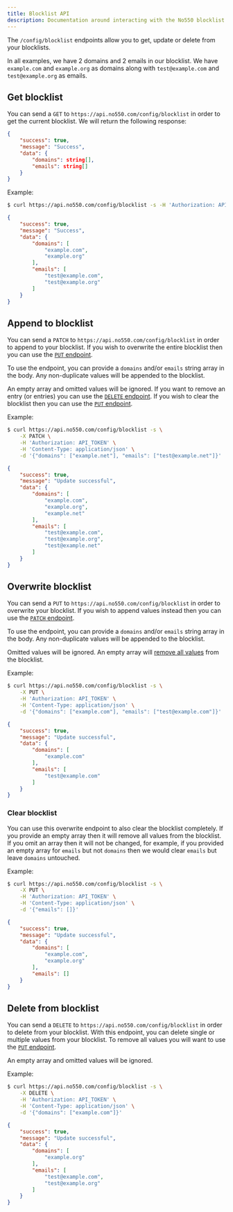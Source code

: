```yaml
---
title: Blocklist API
description: Documentation around interacting with the No550 blocklist API.
---
```


The `/config/blocklist` endpoints allow you to get, update or delete from your blocklists.

In all examples, we have 2 domains and 2 emails in our blocklist. We have `example.com` and `example.org` as domains along with `test@example.com` and `test@example.org` as emails.

## Get blocklist

You can send a `GET` to `https://api.no550.com/config/blocklist` in order to get the current blocklist. We will return the following response:
```json
{
	"success": true,
	"message": "Success",
	"data": {
		"domains": string[],
		"emails": string[]
	}
}
```

Example:
```sh
$ curl https://api.no550.com/config/blocklist -s -H 'Authorization: API_TOKEN'
```

```json
{
	"success": true,
	"message": "Success",
	"data": {
		"domains": [
			"example.com",
			"example.org"
		],
		"emails": [
			"test@example.com",
			"test@example.org"
		]
	}
}
```

## Append to blocklist

You can send a `PATCH` to `https://api.no550.com/config/blocklist` in order to append to your blocklist. If you wish to overwrite the entire blocklist then you can use the [`PUT` endpoint](#overwrite-blocklist).

To use the endpoint, you can provide a `domains` and/or `emails` string array in the body. Any non-duplicate values will be appended to the blocklist.

An empty array and omitted values will be ignored. If you want to remove an entry (or entries) you can use the [`DELETE` endpoint](#delete-from-blocklist). If you wish to clear the blocklist then you can use the [`PUT` endpoint](#clear-blocklist).

Example:
```sh
$ curl https://api.no550.com/config/blocklist -s \
	-X PATCH \
	-H 'Authorization: API_TOKEN' \
	-H 'Content-Type: application/json' \
	-d '{"domains": ["example.net"], "emails": ["test@example.net"]}'
```

```json
{
	"success": true,
	"message": "Update successful",
	"data": {
		"domains": [
			"example.com",
			"example.org",
			"example.net"
		],
		"emails": [
			"test@example.com",
			"test@example.org",
			"test@example.net"
		]
	}
}
```

## Overwrite blocklist

You can send a `PUT` to `https://api.no550.com/config/blocklist` in order to overwrite your blocklist. If you wish to append values instead then you can use the [`PATCH` endpoint](#append-to-blocklist).

To use the endpoint, you can provide a `domains` and/or `emails` string array in the body. Any non-duplicate values will be appended to the blocklist.

Omitted values will be ignored. An empty array will [remove all values](#clear-blocklist) from the blocklist.

Example:
```sh
$ curl https://api.no550.com/config/blocklist -s \
	-X PUT \
	-H 'Authorization: API_TOKEN' \
	-H 'Content-Type: application/json' \
	-d '{"domains": ["example.com"], "emails": ["test@example.com"]}'
```

```json
{
	"success": true,
	"message": "Update successful",
	"data": {
		"domains": [
			"example.com"
		],
		"emails": [
			"test@example.com"
		]
	}
}
```

### Clear blocklist

You can use this overwrite endpoint to also clear the blocklist completely. If you provide an empty array then it will remove all values from the blocklist. If you omit an array then it will not be changed, for example, if you provided an empty array for `emails` but not `domains` then we would clear `emails` but leave `domains` untouched.

Example:
```sh
$ curl https://api.no550.com/config/blocklist -s \
	-X PUT \
	-H 'Authorization: API_TOKEN' \
	-H 'Content-Type: application/json' \
	-d '{"emails": []}'
```

```json
{
	"success": true,
	"message": "Update successful",
	"data": {
		"domains": [
			"example.com",
			"example.org"
		],
		"emails": []
	}
}
```

## Delete from blocklist

You can send a `DELETE` to `https://api.no550.com/config/blocklist` in order to delete from your blocklist. With this endpoint, you can delete single or multiple values from your blocklist. To remove all values you will want to use the [`PUT` endpoint](#clear-blocklist).

An empty array and omitted values will be ignored.

Example:
```sh
$ curl https://api.no550.com/config/blocklist -s \
	-X DELETE \
	-H 'Authorization: API_TOKEN' \
	-H 'Content-Type: application/json' \
	-d '{"domains": ["example.com"]}'
```

```json
{
	"success": true,
	"message": "Update successful",
	"data": {
		"domains": [
			"example.org"
		],
		"emails": [
			"test@example.com",
			"test@example.org"
		]
	}
}
```
